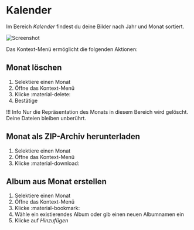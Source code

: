 # Kalender #

Im Bereich *Kalender* findest du deine Bilder nach Jahr und Monat sortiert.

![Screenshot](img/calendar.png)

Das Kontext-Menü ermöglicht die folgenden Aktionen:

## Monat löschen ##
1. Selektiere einen Monat 
2. Öffne das Kontext-Menü
3. Klicke :material-delete:
4. Bestätige

!!! Info
    Nur die Repräsentation des Monats in diesem Bereich wird gelöscht. Deine Dateien bleiben unberührt.

## Monat als ZIP-Archiv herunterladen ##
1. Selektiere einen Monat 
2. Öffne das Kontext-Menü
3. Klicke :material-download:

## Album aus Monat erstellen ##
1. Selektiere einen Monat 
2. Öffne das Kontext-Menü
3. Klicke :material-bookmark:
4. Wähle ein existierendes Album oder gib einen neuen Albumnamen ein
5. Klicke auf *Hinzufügen*